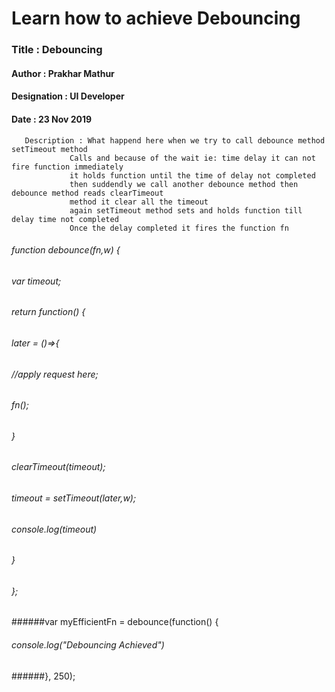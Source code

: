 # Learn how to achieve Debouncing



###    Title       : Debouncing
####   Author      : Prakhar Mathur
####   Designation : UI Developer
####   Date        : 23 Nov 2019
  
       Description : What happend here when we try to call debounce method setTimeout method
                 Calls and because of the wait ie: time delay it can not fire function immediately
                 it holds function until the time of delay not completed
                 then suddendly we call another debounce method then debounce method reads clearTimeout 
                 method it clear all the timeout 
                 again setTimeout method sets and holds function till delay time not completed
                 Once the delay completed it fires the function fn               
 


###### function debounce(fn,w) {
 ######    var timeout;
 ######    return function() {  
 ######        later = ()=>{    
  ######          //apply request here;
  ######           fn();
 ######        }
  ######       clearTimeout(timeout);
   ######      timeout = setTimeout(later,w);        
   ######      console.log(timeout)
   ######  }   
###### };

 ######var myEfficientFn = debounce(function() {
 ######	console.log("Debouncing Achieved")
 ######}, 250);
